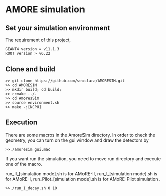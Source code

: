 # AMORE simulation

## Set your simulation environment
The requirement of this project,

    GEANT4 version = v11.1.3
    ROOT version > v6.22

## Clone and build
    >> git clone https://github.com/seoclara/AMORESIM.git
    >> cd AMORESIM
    >> mkdir build; cd build;
    >> ccmake ../.
    >> cd AmoresSim
    >> source environment.sh
    >> make -j[NCPU]

## Execution
There are some macros in the AmoreSim directory. In order to check the geometry, you can turn on the gui window and draw the detectors by 

    >>./amoresim gui.mac

If you want run the simulation, you need to move run directory and execute one of the macro. 

run_II_[simulation mode].sh is for AMoRE-II, run_I_[simulation mode].sh is for AMoRE-I, run_Pilot_[simulation mode].sh is for AMoRE-Pilot simulation .

    >>./run_I_decay.sh 0 10